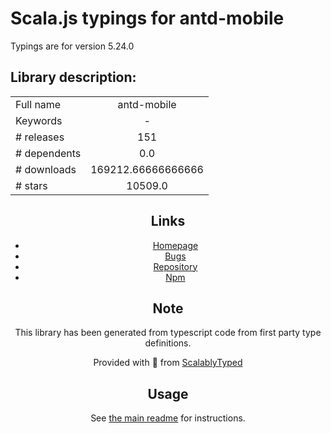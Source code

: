 
# Scala.js typings for antd-mobile

Typings are for version 5.24.0

## Library description:
<div align="center">

|                    |                 |
| ------------------ | :-------------: |
| Full name          | antd-mobile |
| Keywords           | - |
| # releases         | 151 |
| # dependents       | 0.0 |
| # downloads        | 169212.66666666666 |
| # stars            | 10509.0 |

## Links
- [Homepage](https://github.com/ant-design/ant-design-mobile#readme)
- [Bugs](https://github.com/ant-design/ant-design-mobile/issues)
- [Repository](https://github.com/ant-design/ant-design-mobile)
- [Npm](https://www.npmjs.com/package/antd-mobile)
    


## Note
This library has been generated from typescript code from first party type definitions.

Provided with :purple_heart: from [ScalablyTyped](https://github.com/oyvindberg/ScalablyTyped)

## Usage
See [the main readme](../../readme.md) for instructions.


